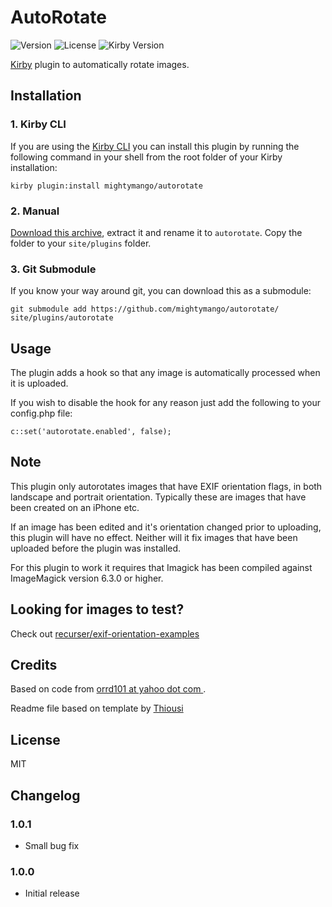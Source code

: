 # AutoRotate
![Version](https://img.shields.io/badge/version-1.0.1-green.svg)
![License](https://img.shields.io/badge/license-MIT-green.svg)
![Kirby Version](https://img.shields.io/badge/Kirby-2.4%2B-red.svg)

[Kirby](http://getkirby.com) plugin to automatically rotate images.

## Installation

### 1. Kirby CLI

If you are using the [Kirby CLI](https://github.com/getkirby/cli) you can install this plugin by running the following command in your shell from the root folder of your Kirby installation:

```
kirby plugin:install mightymango/autorotate
```

### 2. Manual
[Download this archive](https://github.com/mightymango/autorotate/archive/v1.0.1.zip), extract it and rename it to `autorotate`. Copy the folder to your `site/plugins` folder.

### 3. Git Submodule
If you know your way around git, you can download this as a submodule:

```
git submodule add https://github.com/mightymango/autorotate/ site/plugins/autorotate
```

## Usage
The plugin adds a hook so that any image is automatically processed when it is uploaded.

If you wish to disable the hook for any reason just add the following to your config.php file:

```
c::set('autorotate.enabled', false);
```

## Note
This plugin only autorotates images that have EXIF orientation flags, in both landscape and portrait orientation. Typically these are images that have been created on an iPhone etc.

If an image has been edited and it's orientation changed prior to uploading, this plugin will have no effect. Neither will it fix images that have been uploaded before the plugin was installed.

For this plugin to work it requires that Imagick has been compiled against ImageMagick version 6.3.0 or higher.

## Looking for images to test?
Check out [recurser/exif-orientation-examples](https://github.com/recurser/exif-orientation-examples)

## Credits
Based on code from [orrd101 at yahoo dot com ](http://php.net/manual/en/imagick.getimageorientation.php#111448).

Readme file based on template by [Thiousi](https://github.com/Thiousi/kirby-plugin-starterkit)

## License
MIT

## Changelog
### 1.0.1
- Small bug fix
### 1.0.0
- Initial release
